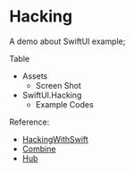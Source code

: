 # Hacking
A demo about SwiftUI example;



Table

- Assets
  - Screen Shot
- SwiftUI.Hacking
  - Example Codes



Reference:

- [HackingWithSwift](https://www.hackingwithswift.com/quick-start/swiftui) 
- [Combine](https://heckj.github.io/swiftui-notes/)
- [Hub](https://swiftuihub.com)

